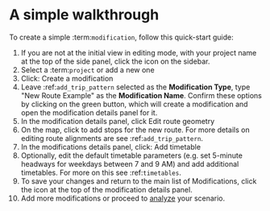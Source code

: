 # A simple walkthrough

To create a simple :term:`modification`, follow this quick-start guide:

1. If you are not at the initial view in editing mode, with your project name at the top of the side panel, click the <i class="fa fa-cubes"></i> icon on the sidebar.
1. Select a :term:`project` or add a new one
1. Click: <span class="btn btn-success"><i class="fa fa-plus"></i> Create a modification</span>
1. Leave :ref:`add_trip_pattern` selected as the **Modification Type**, type "New Route Example" as the **Modification Name**. Confirm these options by clicking on the green button, which will create a modification and open the modification details panel for it.
1. In the modification details panel, click <span class="btn btn-warning"><i class="fa fa-pencil"></i> Edit route geometry</span>
1. On the map, click to add stops for the new route. For more details on editing route alignments are see :ref:`add_trip_pattern`.
1. In the modifications details panel, click: <span class="btn btn-success"><i class="fa fa-plus"></i> Add timetable</span>
1. Optionally, edit the default timetable parameters (e.g. set 5-minute headways for weekdays between 7 and 9 AM) and add additional timetables. For more on this see :ref:`timetables`.
1. To save your changes and return to the main list of Modifications, click the <i class="fa fa-chevron-left"></i> icon at the top of the modification details panel.
1. Add more modifications or proceed to [analyze](../analysis/) your scenario.
